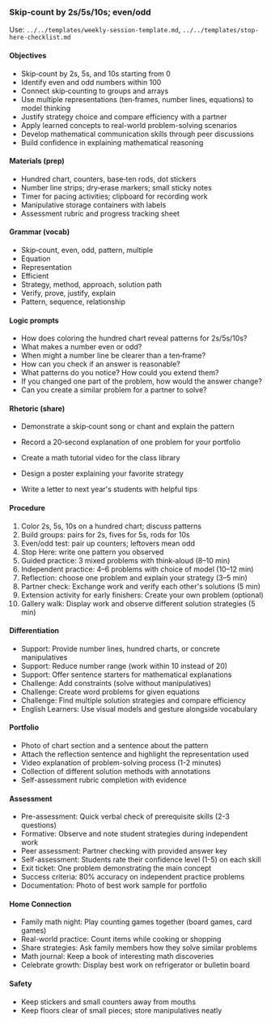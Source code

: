 ### Skip‑count by 2s/5s/10s; even/odd

Use: `../../templates/weekly-session-template.md`, `../../templates/stop-here-checklist.md`

#### Objectives
- Skip‑count by 2s, 5s, and 10s starting from 0
- Identify even and odd numbers within 100
- Connect skip‑counting to groups and arrays
- Use multiple representations (ten‑frames, number lines, equations) to model thinking
- Justify strategy choice and compare efficiency with a partner
- Apply learned concepts to real-world problem-solving scenarios
- Develop mathematical communication skills through peer discussions
- Build confidence in explaining mathematical reasoning
#### Materials (prep)
- Hundred chart, counters, base‑ten rods, dot stickers
- Number line strips; dry‑erase markers; small sticky notes
- Timer for pacing activities; clipboard for recording work
- Manipulative storage containers with labels
- Assessment rubric and progress tracking sheet
#### Grammar (vocab)
- Skip‑count, even, odd, pattern, multiple
- Equation
- Representation
- Efficient
- Strategy, method, approach, solution path
- Verify, prove, justify, explain
- Pattern, sequence, relationship
#### Logic prompts
- How does coloring the hundred chart reveal patterns for 2s/5s/10s?
- What makes a number even or odd?
- When might a number line be clearer than a ten‑frame?
- How can you check if an answer is reasonable?
- What patterns do you notice? How could you extend them?
- If you changed one part of the problem, how would the answer change?
- Can you create a similar problem for a partner to solve?
#### Rhetoric (share)
- Demonstrate a skip‑count song or chant and explain the pattern
- Record a 20‑second explanation of one problem for your portfolio

- Create a math tutorial video for the class library
- Design a poster explaining your favorite strategy
- Write a letter to next year's students with helpful tips
#### Procedure
1) Color 2s, 5s, 10s on a hundred chart; discuss patterns
2) Build groups: pairs for 2s, fives for 5s, rods for 10s
3) Even/odd test: pair up counters; leftovers mean odd
4) Stop Here: write one pattern you observed
5) Guided practice: 3 mixed problems with think‑aloud (8–10 min)
6) Independent practice: 4–6 problems with choice of model (10–12 min)
7) Reflection: choose one problem and explain your strategy (3–5 min)
8) Partner check: Exchange work and verify each other's solutions (5 min)
9) Extension activity for early finishers: Create your own problem (optional)
10) Gallery walk: Display work and observe different solution strategies (5 min)

#### Differentiation
- Support: Provide number lines, hundred charts, or concrete manipulatives
- Support: Reduce number range (work within 10 instead of 20)
- Support: Offer sentence starters for mathematical explanations
- Challenge: Add constraints (solve without manipulatives)
- Challenge: Create word problems for given equations
- Challenge: Find multiple solution strategies and compare efficiency
- English Learners: Use visual models and gesture alongside vocabulary
#### Portfolio
- Photo of chart section and a sentence about the pattern
- Attach the reflection sentence and highlight the representation used
- Video explanation of problem-solving process (1-2 minutes)
- Collection of different solution methods with annotations
- Self-assessment rubric completion with evidence

#### Assessment
- Pre-assessment: Quick verbal check of prerequisite skills (2-3 questions)
- Formative: Observe and note student strategies during independent work
- Peer assessment: Partner checking with provided answer key
- Self-assessment: Students rate their confidence level (1-5) on each skill
- Exit ticket: One problem demonstrating the main concept
- Success criteria: 80% accuracy on independent practice problems
- Documentation: Photo of best work sample for portfolio

#### Home Connection
- Family math night: Play counting games together (board games, card games)
- Real-world practice: Count items while cooking or shopping
- Share strategies: Ask family members how they solve similar problems
- Math journal: Keep a book of interesting math discoveries
- Celebrate growth: Display best work on refrigerator or bulletin board
#### Safety
- Keep stickers and small counters away from mouths
- Keep floors clear of small pieces; store manipulatives neatly

<!-- enriched: v1 -->


<!-- expanded: v3 -->